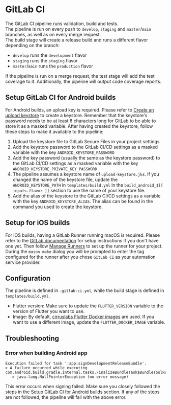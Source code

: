 # GitLab CI
The GitLab CI pipeline runs validation, build and tests.  
The pipeline is run on every push to `develop`, `staging` and `master`/`main` branches, as well as on every merge request.  
The build stage will create a release build and runs a different flavor depending on the branch:  
- `develop` runs the `development` flavor
- `staging` runs the `staging` flavor
- `master`/`main` runs the `production` flavor

If the pipeline is run on a merge request, the test stage will add the test coverage to it. Additionally, the pipeline will output code coverage reports.

## Setup GitLab CI for Android builds
For Android builds, an upload key is required. Please refer to [Create an upload keystore](https://docs.flutter.dev/deployment/android#create-an-upload-keystore) to create a keystore. Remember that the keystore's password needs to be at least 8 characters long for GitLab to be able to store it as a masked variable. After having created the keystore, follow these steps to make it available to the pipeline:
1. Upload the keystore file to GitLab Secure Files in your project settings
2. Add the keystore password to the GitLab CI/CD settings as a masked variable with the key `ANDROID_KEYSTORE_PASSWORD`
3. Add the key password (usually the same as the keystore password) to the GitLab CI/CD settings as a masked variable with the key `ANDROID_KEYSTORE_PRIVATE_KEY_PASSWORD`
4. The pipeline assumes a keystore name of `upload-keystore.jks`. If you changed the name of the keystore file, update the `ANDROID_KEYSTORE_PATH` in `templates/build.yml` in the `build_android_$[[ inputs.flavor ]]` section to use the name of your keystore file.
5. Add the alias of the keystore to the GitLab CI/CD settings as a variable with the key `ANDROID_KEYSTORE_ALIAS`. The alias can be found in the command you used to create the keystore.

## Setup for iOS builds
For iOS builds, having a GitLab Runner running macOS is required. Please refer to the [GitLab documentation](https://docs.gitlab.com/runner/install/osx.html) for setup instructions if you don't have one yet. Then follow [Manage Runners](https://docs.gitlab.com/ee/ci/runners/runners_scope.html) to set up the runner for your project. During the `mason make` dialog you will be prompted to enter the tag configured for the runner after you chose `GitLab CI` as your automation service provider.  

## Configuration
The pipeline is defined in `.gitlab-ci.yml`, while the build stage is defined in `templates/build.yml`.  
- Flutter version: Make sure to update the `FLUTTER_VERSION` variable to the version of Flutter you want to use. 
- Image: By default, [cirruslabs Flutter Docker images](https://github.com/cirruslabs/docker-images-flutter/pkgs/container/flutter) are used. If you want to use a different image, update the `FLUTTER_DOCKER_IMAGE` variable.


## Troubleshooting
### Error when building Android app
```
Execution failed for task ':app:signDevelopmentReleaseBundle'.
> A failure occurred while executing com.android.build.gradle.internal.tasks.FinalizeBundleTask$BundleToolRunnable
   > java.lang.NullPointerException (no error message)
```
This error occurs when signing failed. Make sure you closely followed the steps in the [Setup GitLab CI for Android builds](#setup-gitlab-ci-for-android-builds) section. If any of the steps are not followed, the pipeline will fail with the above error.